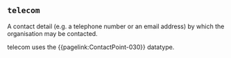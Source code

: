 ## `telecom`


A contact detail (e.g. a telephone number or an email address) by which the organisation may be contacted. 

telecom uses the {{pagelink:ContactPoint-030}} datatype.